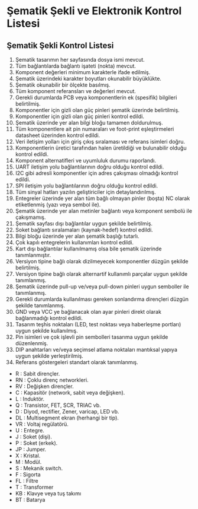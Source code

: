# Şematik Şekli ve Elektronik Kontrol Listesi

## Şematik Şekli Kontrol Listesi

1. Şematik tasarımın her sayfasında dosya ismi mevcut.
2. Tüm bağlantılarda bağlantı işateti (nokta) mevcut.
3. Komponent değerleri minimum karakterle ifade edilmiş.
4. Şematik üzerindeki karakter boyutları okunabilir büyüklükte.
5. Şematik okunabilir bir ölçekte basılmış.
6. Tüm komponent referansları ve değerleri mevcut.
7. Gerekli durumlarda PCB veya komponentlerin ek (spesifik) bilgileri belirtilmiş.
8. Komponentler için gizli olan güç pinleri şematik üzerinde belirtilmiş.
9. Komponentler için gizli olan güç pinleri kontrol edildi.
10. Şematik üzerinde yer alan bilgi bloğu tamamen doldurulmuş.
11. Tüm komponentlere ait pin numaraları ve foot-print eşleştirmeleri datasheet üzerinden kontrol edildi.
12. Veri iletişim yolları için giriş çıkış sıralaması ve referans isimleri doğru.
13. Komponentlerin üretici tarafından halen üretildiği ve bulunabilir olduğu kontrol edildi.
14. Komponent alternatifleri ve uyumluluk durumu raporlandı.
15. UART iletişim yolu bağlantılarının doğru olduğu kontrol edildi.
16. I2C gibi adresli komponentler için adres çakışması olmadığı kontrol edildi.
17. SPI iletişim yolu bağlantılarının doğru olduğu kontrol edildi.
18. Tüm sinyal hatları yazılın geliştiriciler için detaylandırılmış.
19. Entegreler üzerinde yer alan tüm bağlı olmayan pinler (boşta) NC olarak etiketlenmiş (yazı veya sembol ile).
20. Şematik üzerinde yer alan metinler bağlantı veya komponent sembolü ile çakışmamış.
21. Şematik sayfası dışı bağlantılar uygun şekilde belirtilmiş.
22. Soket bağlantı sıralamaları (kaynak-hedef) kontrol edildi.
23. Bilgi bloğu üzerinde yer alan şematik başlığı tutarlı.
24. Çok kapılı entegrelerin kullanımları kontrol edildi.
25. Kart dışı bağlantılar kullanılmamış olsa bile şematik üzerinde tanımlanmıştır.
26. Versiyon tipine bağlı olarak dizilmeyecek komponentler düzgün şekilde belirtilmiş.
27. Versiyon tipine bağlı olarak alternartif kullanımlı parçalar uygun şekilde tanımlanmış.
28. Şematik üzerinde pull-up ve/veya pull-down pinleri uygun semboller ile tanımlanmış.
29. Gerekli durumlarda kullanılması gereken sonlandırma dirençleri düzgün şekilde tanımlanmış.
30. GND veya VCC ye bağlanacak olan ayar pinleri direkt olarak bağlanmadığı kontrol edildi.
31. Tasarım teşhis noktaları (LED, test noktası veya haberleşme portları) uygun şekilde kullanılmış.
32. Pin isimleri ve çok işlevli pin sembolleri tasarıma uygun şekilde düzenlenmiş.
33. DIP anahtarları ve/veya seçimsel atlama noktaları mantıksal yapıya uygun şekilde yerleştirilmiş.
34. Referans göstergeleri standart olarak tanımlanmış.
* R : Sabit dirençler.
* RN : Çoklu direnç networkleri.
* RV : Değişken dirençler.
* C : Kapasitör (network, sabit veya değişken).
* L : Induktör.
* Q : Transistor, FET, SCR, TRIAC vb.
* D : Diyod, rectifier, Zener, varicap, LED vb.
* DL : Multisegment ekran (herhangi bir tip).
* VR : Voltaj regülatörü.
* U : Entegre.
* J : Soket (dişi).
* P : Soket (erkek).
* JP : Jumper.
* X : Kristal.
* M : Modül.
* S : Mekanik switch.
* F : Sigorta
* FL : Filtre
* T : Transformer
* KB : Klavye veya tuş takımı
* BT : Batarya
